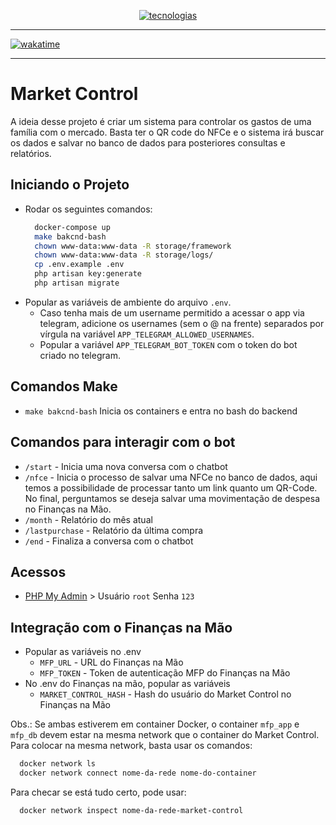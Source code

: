 <p align="center">
  <a href="https://github.com/lelouchfr/skill-icons">
    <img src="https://go-skill-icons.vercel.app/api/icons?i=docker,php,mysql,laravel,telegram" alt="tecnologias"/>
  </a>
</p>

---
[![wakatime](https://wakatime.com/badge/user/0a37bb0e-06f5-473c-8296-dc600e1c0d35/project/e85780b8-3e2d-40ef-966b-29e871fabd76.svg)](https://wakatime.com/badge/user/0a37bb0e-06f5-473c-8296-dc600e1c0d35/project/e85780b8-3e2d-40ef-966b-29e871fabd76)

---

# Market Control

A ideia desse projeto é criar um sistema para controlar os gastos de uma família com o mercado. Basta ter o QR code do 
NFCe e o sistema irá buscar os dados e salvar no banco de dados para posteriores consultas e relatórios.

## Iniciando o Projeto
- Rodar os seguintes comandos:
    ```bash
      docker-compose up
      make bakcnd-bash
      chown www-data:www-data -R storage/framework
      chown www-data:www-data -R storage/logs/
      cp .env.example .env
      php artisan key:generate
      php artisan migrate
    ```
- Popular as variáveis de ambiente do arquivo `.env`.
  - Caso tenha mais de um username permitido a acessar o app via telegram, adicione os usernames (sem o @ na frente) separados por vírgula na variável `APP_TELEGRAM_ALLOWED_USERNAMES`.
  - Popular a variável `APP_TELEGRAM_BOT_TOKEN` com o token do bot criado no telegram.

## Comandos Make
- `make bakcnd-bash` Inicia os containers e entra no bash do backend

## Comandos para interagir com o bot
- `/start` - Inicia uma nova conversa com o chatbot
- `/nfce` - Inicia o processo de salvar uma NFCe no banco de dados, aqui temos a possibilidade de processar tanto um link quanto um QR-Code. No final, perguntamos se deseja salvar uma movimentação de despesa no Finanças na Mão.
- `/month` - Relatório do mês atual
- `/lastpurchase` - Relatório da última compra
- `/end` - Finaliza a conversa com o chatbot

## Acessos 
- [PHP My Admin](http://localhost:8080) > Usuário `root` Senha `123`

## Integração com o Finanças na Mão
- Popular as variáveis no .env
  - `MFP_URL` - URL do Finanças na Mão
  - `MFP_TOKEN` - Token de autenticação MFP do Finanças na Mão
- No .env do Finanças na mão, popular as variáveis
  - `MARKET_CONTROL_HASH` - Hash do usuário do Market Control no Finanças na Mão

Obs.: Se ambas estiverem em container Docker, o container `mfp_app` e `mfp_db` devem estar na mesma network que o container do Market Control.
Para colocar na mesma network, basta usar os comandos:
```bash
  docker network ls
  docker network connect nome-da-rede nome-do-container
```
Para checar se está tudo certo, pode usar:
```bash
  docker network inspect nome-da-rede-market-control
```